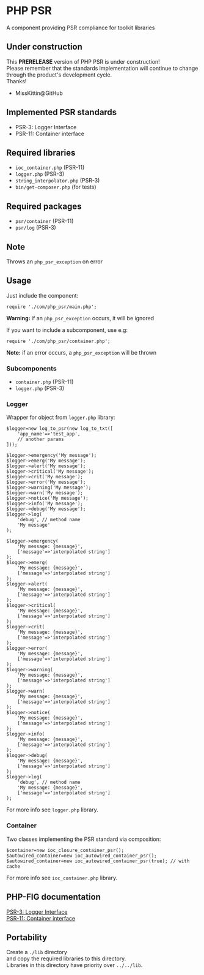 # PHP PSR
A component providing PSR compliance for toolkit libraries

## Under construction
This **PRERELEASE** version of PHP PSR is under construction!  
Please remember that the standards implementation will continue to change through the product's development cycle.  
Thanks!
- MissKittin@GitHub

## Implemented PSR standards
* PSR-3: Logger Interface
* PSR-11: Container interface

## Required libraries
* `ioc_container.php` (PSR-11)
* `logger.php` (PSR-3)
* `string_interpolator.php` (PSR-3)
* `bin/get-composer.php` (for tests)

## Required packages
* `psr/container` (PSR-11)
* `psr/log` (PSR-3)

## Note
Throws an `php_psr_exception` on error

## Usage
Just include the component:
```
require './com/php_psr/main.php';
```
**Warning:** if an `php_psr_exception` occurs, it will be ignored

If you want to include a subcomponent, use e.g:
```
require './com/php_psr/container.php';
```
**Note:** if an error occurs, a `php_psr_exception` will be thrown

### Subcomponents
* `container.php` (PSR-11)
* `logger.php` (PSR-3)

### Logger
Wrapper for object from `logger.php` library:
```
$logger=new log_to_psr(new log_to_txt([
	'app_name'=>'test_app',
	// another params
]));

$logger->emergency('My message');
$logger->emerg('My message');
$logger->alert('My message');
$logger->critical('My message');
$logger->crit('My message');
$logger->error('My message');
$logger->warning('My message');
$logger->warn('My message');
$logger->notice('My message');
$logger->info('My message');
$logger->debug('My message');
$logger->log(
	'debug', // method name
	'My message'
);

$logger->emergency(
	'My message: {message}',
	['message'=>'interpolated string']
);
$logger->emerg(
	'My message: {message}',
	['message'=>'interpolated string']
);
$logger->alert(
	'My message: {message}',
	['message'=>'interpolated string']
);
$logger->critical(
	'My message: {message}',
	['message'=>'interpolated string']
);
$logger->crit(
	'My message: {message}',
	['message'=>'interpolated string']
);
$logger->error(
	'My message: {message}',
	['message'=>'interpolated string']
);
$logger->warning(
	'My message: {message}',
	['message'=>'interpolated string']
);
$logger->warn(
	'My message: {message}',
	['message'=>'interpolated string']
);
$logger->notice(
	'My message: {message}',
	['message'=>'interpolated string']
);
$logger->info(
	'My message: {message}',
	['message'=>'interpolated string']
);
$logger->debug(
	'My message: {message}',
	['message'=>'interpolated string']
);
$logger->log(
	'debug', // method name
	'My message: {message}',
	['message'=>'interpolated string']
);
```
For more info see `logger.php` library.

### Container
Two classes implementing the PSR standard via composition:
```
$container=new ioc_closure_container_psr();
$autowired_container=new ioc_autowired_container_psr();
$autowired_container=new ioc_autowired_container_psr(true); // with cache
```
For more info see `ioc_container.php` library.

## PHP-FIG documentation
[PSR-3: Logger Interface](https://www.php-fig.org/psr/psr-3/)  
[PSR-11: Container interface](https://www.php-fig.org/psr/psr-11/)  

## Portability
Create a `./lib` directory  
and copy the required libraries to this directory.  
Libraries in this directory have priority over `../../lib`.
